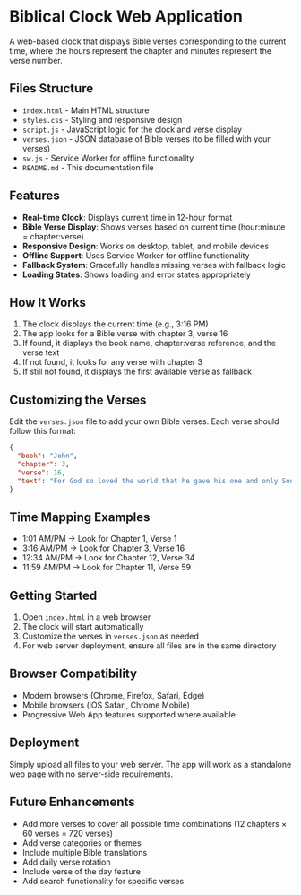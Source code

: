 # Biblical Clock Web Application

A web-based clock that displays Bible verses corresponding to the current time, where the hours represent the chapter and minutes represent the verse number.

## Files Structure

- `index.html` - Main HTML structure
- `styles.css` - Styling and responsive design
- `script.js` - JavaScript logic for the clock and verse display
- `verses.json` - JSON database of Bible verses (to be filled with your verses)
- `sw.js` - Service Worker for offline functionality
- `README.md` - This documentation file

## Features

- **Real-time Clock**: Displays current time in 12-hour format
- **Bible Verse Display**: Shows verses based on current time (hour:minute = chapter:verse)
- **Responsive Design**: Works on desktop, tablet, and mobile devices
- **Offline Support**: Uses Service Worker for offline functionality
- **Fallback System**: Gracefully handles missing verses with fallback logic
- **Loading States**: Shows loading and error states appropriately

## How It Works

1. The clock displays the current time (e.g., 3:16 PM)
2. The app looks for a Bible verse with chapter 3, verse 16
3. If found, it displays the book name, chapter:verse reference, and the verse text
4. If not found, it looks for any verse with chapter 3
5. If still not found, it displays the first available verse as fallback

## Customizing the Verses

Edit the `verses.json` file to add your own Bible verses. Each verse should follow this format:

```json
{
  "book": "John",
  "chapter": 3,
  "verse": 16,
  "text": "For God so loved the world that he gave his one and only Son, that whoever believes in him shall not perish but have eternal life."
}
```

## Time Mapping Examples

- 1:01 AM/PM → Look for Chapter 1, Verse 1
- 3:16 AM/PM → Look for Chapter 3, Verse 16
- 12:34 AM/PM → Look for Chapter 12, Verse 34
- 11:59 AM/PM → Look for Chapter 11, Verse 59

## Getting Started

1. Open `index.html` in a web browser
2. The clock will start automatically
3. Customize the verses in `verses.json` as needed
4. For web server deployment, ensure all files are in the same directory

## Browser Compatibility

- Modern browsers (Chrome, Firefox, Safari, Edge)
- Mobile browsers (iOS Safari, Chrome Mobile)
- Progressive Web App features supported where available

## Deployment

Simply upload all files to your web server. The app will work as a standalone web page with no server-side requirements.

## Future Enhancements

- Add more verses to cover all possible time combinations (12 chapters × 60 verses = 720 verses)
- Add verse categories or themes
- Include multiple Bible translations
- Add daily verse rotation
- Include verse of the day feature
- Add search functionality for specific verses